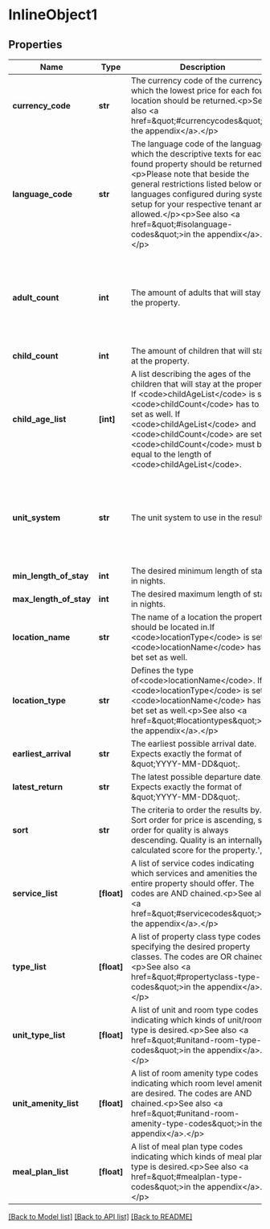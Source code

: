 # InlineObject1


## Properties
Name | Type | Description | Notes
------------ | ------------- | ------------- | -------------
**currency_code** | **str** | The currency code of the currency in which the lowest price for each found location should be returned.&lt;p&gt;See also &lt;a href&#x3D;\&quot;#currencycodes\&quot;&gt;in the appendix&lt;/a&gt;.&lt;/p&gt; | 
**language_code** | **str** | The language code of the language in which the descriptive texts for each found property should be returned.&lt;p&gt;Please note that beside the general restrictions listed below only languages configured during system setup for your respective tenant are allowed.&lt;/p&gt;&lt;p&gt;See also &lt;a href&#x3D;\&quot;#isolanguage-codes\&quot;&gt;in the appendix&lt;/a&gt;.&lt;/p&gt; | 
**adult_count** | **int** | The amount of adults that will stay at the property. | [optional]  if omitted the server will use the default value of 2
**child_count** | **int** | The amount of children that will stay at the property. | [optional] 
**child_age_list** | **[int]** | A list describing the ages of the children that will stay at the property. If &lt;code&gt;childAgeList&lt;/code&gt; is set &lt;code&gt;childCount&lt;/code&gt; has to be set as well. If &lt;code&gt;childAgeList&lt;/code&gt; and &lt;code&gt;childCount&lt;/code&gt; are set, &lt;code&gt;childCount&lt;/code&gt; must be equal to the length of &lt;code&gt;childAgeList&lt;/code&gt;. | [optional] 
**unit_system** | **str** | The unit system to use in the result. | [optional]  if omitted the server will use the default value of "metric"
**min_length_of_stay** | **int** | The desired minimum length of stay in nights. | [optional] 
**max_length_of_stay** | **int** | The desired maximum length of stay in nights. | [optional] 
**location_name** | **str** | The name of a location the properties should be located in.If &lt;code&gt;locationType&lt;/code&gt; is set, &lt;code&gt;locationName&lt;/code&gt; has to bet set as well. | [optional] 
**location_type** | **str** | Defines the type of&lt;code&gt;locationName&lt;/code&gt;. If &lt;code&gt;locationType&lt;/code&gt; is set, &lt;code&gt;locationName&lt;/code&gt; has to bet set as well.&lt;p&gt;See also &lt;a href&#x3D;\&quot;#locationtypes\&quot;&gt;in the appendix&lt;/a&gt;.&lt;/p&gt; | [optional] 
**earliest_arrival** | **str** | The earliest possible arrival date. Expects exactly the format of \&quot;YYYY-MM-DD\&quot;. | [optional] 
**latest_return** | **str** | The latest possible departure date. Expects exactly the format of \&quot;YYYY-MM-DD\&quot;. | [optional] 
**sort** | **str** | The criteria to order the results by. Sort order for price is ascending, sort order for quality is always descending. Quality is an internally calculated score for the property.&#39;,           )} | [optional] 
**service_list** | **[float]** | A list of service codes indicating which services and amenities the entire property should offer. The codes are AND chained.&lt;p&gt;See also &lt;a href&#x3D;\&quot;#servicecodes\&quot;&gt;in the appendix&lt;/a&gt;.&lt;/p&gt; | [optional] 
**type_list** | **[float]** | A list of property class type codes specifying the desired property classes. The codes are OR chained.&lt;p&gt;See also &lt;a href&#x3D;\&quot;#propertyclass-type-codes\&quot;&gt;in the appendix&lt;/a&gt;.&lt;/p&gt; | [optional] 
**unit_type_list** | **[float]** | A list of unit and room type codes indicating which kinds of unit/room type is desired.&lt;p&gt;See also &lt;a href&#x3D;\&quot;#unitand-room-type-codes\&quot;&gt;in the appendix&lt;/a&gt;.&lt;/p&gt; | [optional] 
**unit_amenity_list** | **[float]** | A list of room amenity type codes indicating which room level amenities are desired. The codes are AND chained.&lt;p&gt;See also &lt;a href&#x3D;\&quot;#unitand-room-amenity-type-codes\&quot;&gt;in the appendix&lt;/a&gt;.&lt;/p&gt; | [optional] 
**meal_plan_list** | **[float]** | A list of meal plan type codes indicating which kinds of meal plan type is desired.&lt;p&gt;See also &lt;a href&#x3D;\&quot;#mealplan-type-codes\&quot;&gt;in the appendix&lt;/a&gt;.&lt;/p&gt; | [optional] 

[[Back to Model list]](../README.md#documentation-for-models) [[Back to API list]](../README.md#documentation-for-api-endpoints) [[Back to README]](../README.md)


